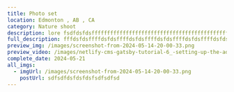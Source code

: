 ```yaml
---
title: Photo set
location: Edmonton , AB , CA
category: Nature shoot
description: lore fsdfdsfdsffffffffffffffffffffffffffffffffffffffffffffff
full_description: fffdsfdsffffdsfdsffffdsfdsffffdsfdsffffdsfdsffffdsfdsffffdsfdsffffdsfdsffffdsfdsffffdsfdsffffdsfdsffffdsfdsffffdsfdsf
preview_img: /images/screenshot-from-2024-05-14-20-00-33.png
preview_video: /images/netlify-cms-gatsby-tutorial-6_-setting-up-the-admin-file.mp4
complete_date: 2024-05-21
all_imgs:
  - imgUrl: /images/screenshot-from-2024-05-14-20-00-33.png
    postUrl: sdfsdfdsfdsfdsfsdfsdfsd
---
```

